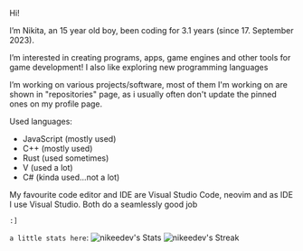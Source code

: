 
Hi!

I’m Nikita, an 15 year old boy, been coding for 3.1 years (since 17. September 2023).

I’m interested in creating programs, apps, game engines and other tools for game development!
I also like exploring new programming languages

I’m working on various projects/software, most of them I'm working on are
shown in "repositories" page, as i usually often don't update the pinned ones on my profile page.

Used languages:
- JavaScript (mostly used)
- C++ (mostly used)
- Rust (used sometimes)
- V (used a lot)
- C# (kinda used...not a lot)
    
My favourite code editor and IDE are Visual Studio Code, neovim and as IDE I use Visual Studio. Both do a seamlessly good job

`:]`

`a little stats here`:
![nikeedev's Stats](https://github-readme-stats.vercel.app/api?username=nikeedev&theme=prussian&show_icons=true&hide_border=true&count_private=false)
![nikeedev's Streak](https://github-readme-streak-stats.herokuapp.com/?user=nikeedev&theme=prussian&hide_border=true)
